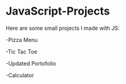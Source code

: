 # JavaScript-Projects

Here are some small projects I made with JS:

-Pizza Menu

-Tic Tac Toe

-Updated Portofolio

-Calculator
